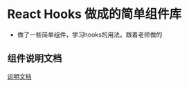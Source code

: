# React Hooks 做成的简单组件库
- 做了一些简单组件，学习hooks的用法。跟着老师做的

## 组件说明文档
[说明文档](http://www.shenxf.com/philosophy)